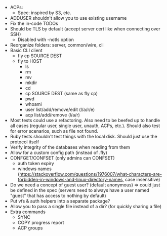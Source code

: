 - ACPs:
    - Spec: inspired by S3, etc.
- ADDUSER shouldn't allow you to use existing username
- Fix the in-code TODOs
- Should be TLS by default (accept server cert like when connecting over SSH)
    - Disabled with -notls option
- Reorganize folders: server, common/wire, cli
- Basic CLI client
    - fly cp SOURCE DEST
    - fly to HOST
        - ls
        - rm
        - mv
        - mkdir
        - cd
        - cp SOURCE DEST (same as fly cp)
        - pwd
        - whoami
        - user list/add/remove/edit (l/a/r/e)
        - acp list/add/remove (l/a/r)
- Most tests could use a refactoring. Also need to be beefed up to handle all cases (regular user, single user, unauth, ACPs, etc.). Should also test for error scenarios, such as file not found.
- Ruby tests shouldn't test things with the local disk. Should just use the protocol itself
- Verify integrity of the databases when reading from them
- Allow for a custom config path (instead of .fly)
- CONFGET/CONFSET (only admins can CONFSET)
    * auth token expiry
    * windows names (https://stackoverflow.com/questions/1976007/what-characters-are-forbidden-in-windows-and-linux-directory-names, case insensitive)
- Do we need a concept of guest user? (default anonymous)
  => could just be defined in the spec (servers need to always have a user named "guest" that has access to nothing by default)
- Put vfs & auth helpers into a separate package?
- Allow you to pass a single file instead of a dir? (for quickly sharing a file)
- Extra commands
    - SYNC
    - COPY progress report
    - ACP groups
